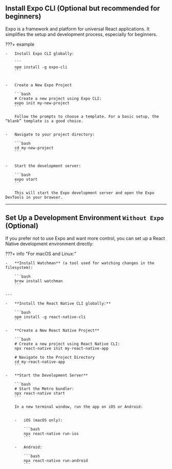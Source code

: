## Install Expo CLI (Optional but recommended for beginners)

Expo is a framework and platform for universal React applications. It simplifies the setup and development process, especially for beginners.


???+ example

    -   Install Expo CLI globally:

        ```
        npm install -g expo-cli
        ```


    -   Create a New Expo Project

        ```bash
        # Create a new project using Expo CLI:
        expo init my-new-project
        ```

        Follow the prompts to choose a template. For a basic setup, the “blank” template is a good choice.


    -   Navigate to your project directory:

        ```bash
        cd my-new-project
        ```


    -   Start the development server:

        ```bash
        expo start
        ```

        This will start the Expo development server and open the Expo DevTools in your browser.



---

## Set Up a Development Environment `Without Expo` (Optional)

If you prefer not to use Expo and want more control, you can set up a React Native development environment directly:


???+ info "For macOS and Linux:"

    -   **Install Watchman** (a tool used for watching changes in the filesystem):

        ```bash
        brew install watchman
        ```
    
    ---
    
    -   **Install the React Native CLI globally:**

        ```bash
        npm install -g react-native-cli
        ```
    
    -   **Create a New React Native Project**

        ```bash
        # Create a new project using React Native CLI:
        npx react-native init my-react-native-app

        # Navigate to the Project Directory
        cd my-react-native-app
        ```
    
    -   **Start the Development Server**

        ```bash
        # Start the Metro bundler:
        npx react-native start
        ```

        In a new terminal window, run the app on iOS or Android:


        -   iOS (macOS only):

            ```bash
            npx react-native run-ios
            ```
        
        -   Android:

            ```bash
            npx react-native run-android
            ```